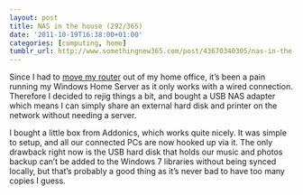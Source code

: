 ```yaml
---
layout: post
title: NAS in the house (292/365)
date: '2011-10-19T16:38:00+01:00'
categories: [computing, home]
tumblr_url: http://www.somethingnew365.com/post/43670340305/nas-in-the-house-292365
---
```

Since I had to [move my router](/home-broadband-speed-improved-x4-84365) out of my home office, it’s been a pain running my Windows Home Server as it only works with a wired connection. Therefore I decided to rejig things a bit, and bought a USB NAS adapter which means I can simply share an external hard disk and printer on the network without needing a server.

I bought a little box from Addonics, which works quite nicely. It was simple to setup, and all our connected PCs are now hooked up via it. The only drawback right now is the USB hard disk that holds our music and photos backup can’t be added to the Windows 7 libraries without being synced locally, but that’s probably a good thing as it’s never bad to have too many copies I guess.
